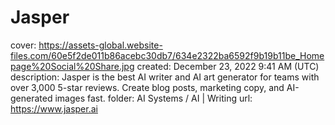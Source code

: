 # Jasper

cover: https://assets-global.website-files.com/60e5f2de011b86acebc30db7/634e2322ba6592f9b19b11be_Homepage%20Social%20Share.jpg
created: December 23, 2022 9:41 AM (UTC)
description: Jasper is the best AI writer and AI art generator for teams with over 3,000 5-star reviews. Create blog posts, marketing copy, and AI-generated images fast.
folder: AI Systems / AI | Writing
url: https://www.jasper.ai